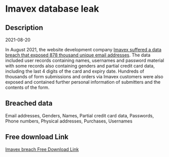 # Imavex database leak

## Description

2021-08-20

In August 2021, the website development company <a href="https://www.imavex.com/breach-information/" target="_blank" rel="noopener">Imavex suffered a data breach that exposed 878 thousand unique email addresses</a>. The data included user records containing names, usernames and password material with some records also containing genders and partial credit card data, including the last 4 digits of the card and expiry date. Hundreds of thousands of form submissions and orders via Imavex customers were also exposed and contained further personal information of submitters and the contents of the form.

## Breached data

Email addresses, Genders, Names, Partial credit card data, Passwords, Phone numbers, Physical addresses, Purchases, Usernames

## Free download Link

[Imavex breach Free Download Link](https://tinyurl.com/2b2k277t)